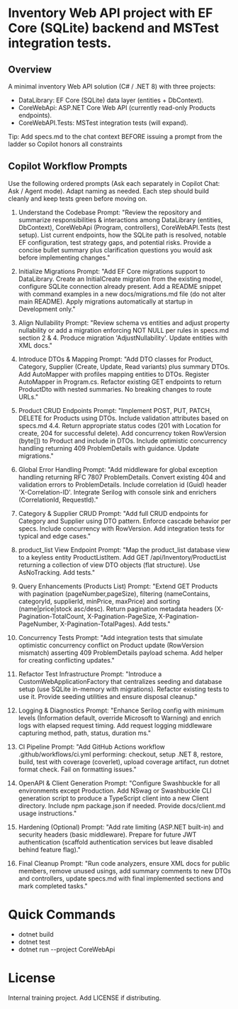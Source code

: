 # Inventory Web API project with EF Core (SQLite) backend and MSTest integration tests.

## Overview
A minimal inventory Web API solution (C# / .NET 8) with three projects:
- DataLibrary: EF Core (SQLite) data layer (entities + DbContext).
- CoreWebApi: ASP.NET Core Web API (currently read-only Products endpoints).
- CoreWebAPI.Tests: MSTest integration tests (will expand).

Tip: Add specs.md to the chat context BEFORE issuing a prompt from the ladder so Copilot honors all constraints

## Copilot Workflow Prompts
Use the following ordered prompts (Ask each separately in Copilot Chat: Ask / Agent mode). Adapt naming as needed. Each step should build cleanly and keep tests green before moving on.

1. Understand the Codebase
Prompt: "Review the repository and summarize responsibilities & interactions among DataLibrary (entities, DbContext), CoreWebApi (Program, controllers), CoreWebAPI.Tests (test setup). List current endpoints, how the SQLite path is resolved, notable EF configuration, test strategy gaps, and potential risks. Provide a concise bullet summary plus clarification questions you would ask before implementing changes."

2. Initialize Migrations
Prompt: "Add EF Core migrations support to DataLibrary. Create an InitialCreate migration from the existing model, configure SQLite connection already present. Add a README snippet with command examples in a new docs/migrations.md file (do not alter main README). Apply migrations automatically at startup in Development only."

3. Align Nullability
Prompt: "Review schema vs entities and adjust property nullability or add a migration enforcing NOT NULL per rules in specs.md section 2 & 4. Produce migration 'AdjustNullability'. Update entities with XML docs."

4. Introduce DTOs & Mapping
Prompt: "Add DTO classes for Product, Category, Supplier (Create, Update, Read variants) plus summary DTOs. Add AutoMapper with profiles mapping entities to DTOs. Register AutoMapper in Program.cs. Refactor existing GET endpoints to return ProductDto with nested summaries. No breaking changes to route URLs."

5. Product CRUD Endpoints
Prompt: "Implement POST, PUT, PATCH, DELETE for Products using DTOs. Include validation attributes based on specs.md 4.4. Return appropriate status codes (201 with Location for create, 204 for successful delete). Add concurrency token RowVersion (byte[]) to Product and include in DTOs. Include optimistic concurrency handling returning 409 ProblemDetails with guidance. Update migrations."

6. Global Error Handling
Prompt: "Add middleware for global exception handling returning RFC 7807 ProblemDetails. Convert existing 404 and validation errors to ProblemDetails. Include correlation id (Guid) header 'X-Correlation-ID'. Integrate Serilog with console sink and enrichers (CorrelationId, RequestId)."

7. Category & Supplier CRUD
Prompt: "Add full CRUD endpoints for Category and Supplier using DTO pattern. Enforce cascade behavior per specs. Include concurrency with RowVersion. Add integration tests for typical and edge cases."

8. product_list View Endpoint
Prompt: "Map the product_list database view to a keyless entity ProductListItem. Add GET /api/Inventory/ProductList returning a collection of view DTO objects (flat structure). Use AsNoTracking. Add tests."

9. Query Enhancements (Products List)
Prompt: "Extend GET Products with pagination (pageNumber,pageSize), filtering (nameContains, categoryId, supplierId, minPrice, maxPrice) and sorting (name|price|stock asc/desc). Return pagination metadata headers (X-Pagination-TotalCount, X-Pagination-PageSize, X-Pagination-PageNumber, X-Pagination-TotalPages). Add tests."

10. Concurrency Tests
Prompt: "Add integration tests that simulate optimistic concurrency conflict on Product update (RowVersion mismatch) asserting 409 ProblemDetails payload schema. Add helper for creating conflicting updates." 

11. Refactor Test Infrastructure
Prompt: "Introduce a CustomWebApplicationFactory that centralizes seeding and database setup (use SQLite in-memory with migrations). Refactor existing tests to use it. Provide seeding utilities and ensure disposal cleanup."

12. Logging & Diagnostics
Prompt: "Enhance Serilog config with minimum levels (Information default, override Microsoft to Warning) and enrich logs with elapsed request timing. Add request logging middleware capturing method, path, status, duration ms."

13. CI Pipeline
Prompt: "Add GitHub Actions workflow .github/workflows/ci.yml performing: checkout, setup .NET 8, restore, build, test with coverage (coverlet), upload coverage artifact, run dotnet format check. Fail on formatting issues."

14. OpenAPI & Client Generation
Prompt: "Configure Swashbuckle for all environments except Production. Add NSwag or Swashbuckle CLI generation script to produce a TypeScript client into a new Client directory. Include npm package.json if needed. Provide docs/client.md usage instructions."

15. Hardening (Optional)
Prompt: "Add rate limiting (ASP.NET built-in) and security headers (basic middleware). Prepare for future JWT authentication (scaffold authentication services but leave disabled behind feature flag)."

16. Final Cleanup
Prompt: "Run code analyzers, ensure XML docs for public members, remove unused usings, add summary comments to new DTOs and controllers, update specs.md with final implemented sections and mark completed tasks." 

# Quick Commands
- dotnet build
- dotnet test
- dotnet run --project CoreWebApi

# License
Internal training project. Add LICENSE if distributing.